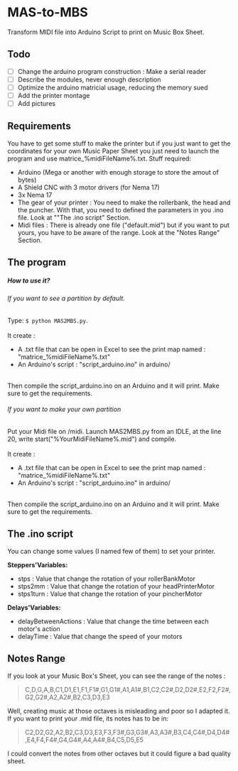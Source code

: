 # MAS-to-MBS
Transform MIDI file into Arduino Script to print on Music Box Sheet.

## Todo

- [ ] Change the arduino program construction : Make a serial reader  
- [ ] Describe the modules, never enough description  
- [ ] Optimize the arduino matricial usage, reducing the memory sued
- [ ] Add the printer montage  
- [ ] Add pictures  

## Requirements
You have to get some stuff to make the printer but if you just want to get
the coordinates for your own Music Paper Sheet you just need to launch the program and use matrice_%midiFileName%.txt.
Stuff required:
- Arduino (Mega or another with enough storage to store the amout of bytes)
- A Shield CNC with 3 motor drivers (for Nema 17)
- 3x Nema 17
- The gear of your printer : You need to make the rollerbank, the head and the puncher. With that, you need to defined the parameters in you .ino file. Look at ""The .ino script" Section.
- Midi files : There is already one file ("default.mid") but if you want to put yours, you have to be aware of the range. Look at the "Notes Range" Section.

## The program

##### How to use it?
###### If you want to see a partition by default.
Type: `$ python MAS2MBS.py`.<br/><br/>
It create :  
- A .txt file that can be open in Excel to see the print map named : "matrice_%midiFileName%.txt"
- An Arduino's script : "script_arduino.ino" in arduino/
<br/>
Then compile the script_arduino.ino on an Arduino and it will print. Make sure to get the requirements.

###### If you want to make your own partition
Put your Midi file on /midi. Launch MAS2MBS.py from an IDLE,  at the line 20, write start("%YourMidiFileName%.mid") and compile.<br/><br/>
It create :  
- A .txt file that can be open in Excel to see the print map named : "matrice_%midiFileName%.txt"
- An Arduino's script : "script_arduino.ino" in arduino/
<br/>
Then compile the script_arduino.ino on an Arduino and it will print. Make sure to get the requirements.

## The .ino script
You can change some values (I named few of them) to set your printer.

__Steppers'Variables:__ <br/>
- stps : Value that change the rotation of your rollerBankMotor
- stps2mm : Value that change the rotation of your headPrinterMotor
- stps1turn : Value that change the rotation of your pincherMotor

__Delays'Variables:__ <br/>
- delayBetweenActions : Value that change the time between each motor's action
- delayTime : Value that change the speed of your motors

## Notes Range
If you look at your Music Box's Sheet, you can see the range of the notes :<br/>
> C,D,G,A,B,C1,D1,E1,F1,F1#,G1,G1#,A1,A1#,B1,C2,C2#,D2,D2#,E2,F2,F2#,G2,G2#,A2,A2#,B2,C3,D3,E3<br/>

Well, creating music at those octaves is misleading and poor so I adapted it.
If you want to print your .mid file, its notes has to be in:<br/>
>C2,D2,G2,A2,B2,C3,D3,E3,F3,F3#,G3,G3#,A3,A3#,B3,C4,C4#,D4,D4#,E4,F4,F4#,G4,G4#,A4,A4#,B4,C5,D5,E5<br/>

I could convert the notes from other octaves but it could figure a bad quality sheet. 
